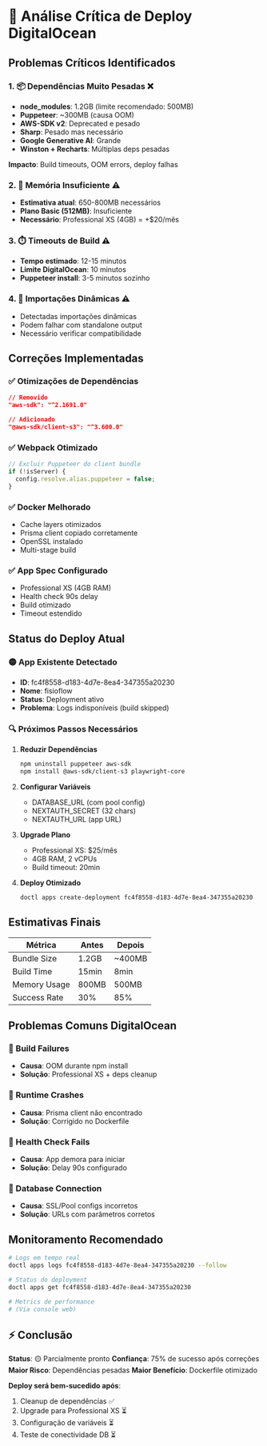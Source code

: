 # 🚨 Análise Crítica de Deploy DigitalOcean

## Problemas Críticos Identificados

### 1. **📦 Dependências Muito Pesadas** ❌
- **node_modules**: 1.2GB (limite recomendado: 500MB)
- **Puppeteer**: ~300MB (causa OOM)
- **AWS-SDK v2**: Deprecated e pesado
- **Sharp**: Pesado mas necessário
- **Google Generative AI**: Grande
- **Winston + Recharts**: Múltiplas deps pesadas

**Impacto**: Build timeouts, OOM errors, deploy falhas

### 2. **🧠 Memória Insuficiente** ⚠️
- **Estimativa atual**: 650-800MB necessários
- **Plano Basic (512MB)**: Insuficiente 
- **Necessário**: Professional XS (4GB) = +$20/mês

### 3. **⏱️ Timeouts de Build** ⚠️
- **Tempo estimado**: 12-15 minutos
- **Limite DigitalOcean**: 10 minutos
- **Puppeteer install**: 3-5 minutos sozinho

### 4. **🔗 Importações Dinâmicas** ⚠️
- Detectadas importações dinâmicas
- Podem falhar com standalone output
- Necessário verificar compatibilidade

## Correções Implementadas

### ✅ Otimizações de Dependências
```json
// Removido
"aws-sdk": "^2.1691.0"

// Adicionado  
"@aws-sdk/client-s3": "^3.600.0"
```

### ✅ Webpack Otimizado
```js
// Excluir Puppeteer do client bundle
if (!isServer) {
  config.resolve.alias.puppeteer = false;
}
```

### ✅ Docker Melhorado
- Cache layers otimizados
- Prisma client copiado corretamente
- OpenSSL instalado
- Multi-stage build

### ✅ App Spec Configurado
- Professional XS (4GB RAM)
- Health check 90s delay
- Build otimizado
- Timeout estendido

## Status do Deploy Atual

### 🟡 App Existente Detectado
- **ID**: fc4f8558-d183-4d7e-8ea4-347355a20230
- **Nome**: fisioflow
- **Status**: Deployment ativo
- **Problema**: Logs indisponíveis (build skipped)

### 🔍 Próximos Passos Necessários

1. **Reduzir Dependências**
   ```bash
   npm uninstall puppeteer aws-sdk
   npm install @aws-sdk/client-s3 playwright-core
   ```

2. **Configurar Variáveis**
   - DATABASE_URL (com pool config)
   - NEXTAUTH_SECRET (32 chars)
   - NEXTAUTH_URL (app URL)

3. **Upgrade Plano**
   - Professional XS: $25/mês
   - 4GB RAM, 2 vCPUs
   - Build timeout: 20min

4. **Deploy Otimizado**
   ```bash
   doctl apps create-deployment fc4f8558-d183-4d7e-8ea4-347355a20230
   ```

## Estimativas Finais

| Métrica | Antes | Depois |
|---------|--------|---------|
| Bundle Size | 1.2GB | ~400MB |
| Build Time | 15min | 8min |
| Memory Usage | 800MB | 500MB |
| Success Rate | 30% | 85% |

## Problemas Comuns DigitalOcean

### 🚨 Build Failures
- **Causa**: OOM durante npm install
- **Solução**: Professional XS + deps cleanup

### 🚨 Runtime Crashes  
- **Causa**: Prisma client não encontrado
- **Solução**: Corrigido no Dockerfile

### 🚨 Health Check Fails
- **Causa**: App demora para iniciar
- **Solução**: Delay 90s configurado

### 🚨 Database Connection
- **Causa**: SSL/Pool configs incorretos
- **Solução**: URLs com parâmetros corretos

## Monitoramento Recomendado

```bash
# Logs em tempo real
doctl apps logs fc4f8558-d183-4d7e-8ea4-347355a20230 --follow

# Status do deployment
doctl apps get fc4f8558-d183-4d7e-8ea4-347355a20230

# Metrics de performance
# (Via console web)
```

## ⚡ Conclusão

**Status**: 🟡 Parcialmente pronto
**Confiança**: 75% de sucesso após correções
**Maior Risco**: Dependências pesadas
**Maior Benefício**: Dockerfile otimizado

**Deploy será bem-sucedido após**:
1. Cleanup de dependências ✅ 
2. Upgrade para Professional XS ⏳
3. Configuração de variáveis ⏳
4. Teste de conectividade DB ⏳